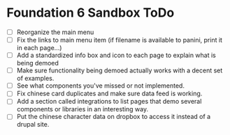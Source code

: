 # Foundation 6 Sandbox ToDo

- [ ] Reorganize the main menu
- [ ] Fix the links to main menu item (if filename is available to panini, print it in each page...)
- [ ] Add a standardized info box and icon to each page to explain what is being demoed
- [ ] Make sure functionality being demoed actually works with a decent set of examples.
- [ ] See what components you've missed or not implemented.
- [ ] Fix chinese card duplicates  and make sure data feed is working.
- [ ] Add a section called integrations to list pages that demo several components or libraries in an interesting way.
- [ ] Put the chinese character data on dropbox to access it instead of a drupal site.